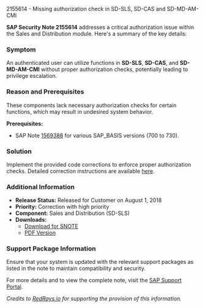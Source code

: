 2155614 - Missing authorization check in SD-SLS, SD-CAS and SD-MD-AM-CMI

**SAP Security Note 2155614** addresses a critical authorization issue within the Sales and Distribution module. Here's a summary of the key details:

### **Symptom**
An authenticated user can utilize functions in **SD-SLS**, **SD-CAS**, and **SD-MD-AM-CMI** without proper authorization checks, potentially leading to privilege escalation.

### **Reason and Prerequisites**
These components lack necessary authorization checks for certain functions, which may result in undesired system behavior.

**Prerequisites:**
- SAP Note [1569388](https://me.sap.com/notes/1569388) for various SAP_BASIS versions (700 to 730).

### **Solution**
Implement the provided code corrections to enforce proper authorization checks. Detailed correction instructions are available [here](https://me.sap.com/corrins/0002155614/1).

### **Additional Information**
- **Release Status:** Released for Customer on August 1, 2018
- **Priority:** Correction with high priority
- **Component:** Sales and Distribution (SD-SLS)
- **Downloads:**
  - [Download for SNOTE](https://notesdownloads.sap.com/note/0040000012778682017)
  - [PDF Version](https://userapps.support.sap.com/sap/support/sfm/notes/print/0002155614?language=en-US&token=2AE983206163E74966FD08E758734A73)

### **Support Package Information**
Ensure that your system is updated with the relevant support packages as listed in the note to maintain compatibility and security.

For more details and to view the complete note, visit the [SAP Support Portal](https://me.sap.com/notes/2155614).

*Credits to [RedRays.io](https://redrays.io) for supporting the provision of this information.*
